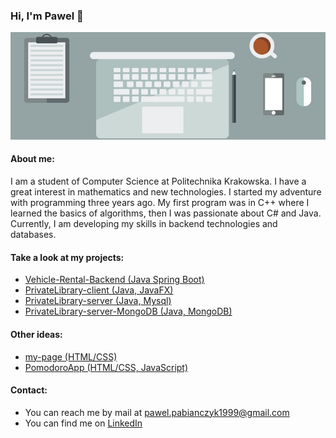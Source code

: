 ### Hi, I'm Pawel 👋
![background](/images/background_gh.jpg)
#### About me:
I am a student of Computer Science at Politechnika Krakowska. I have a great interest in mathematics and new technologies. I started my adventure with programming three years ago. My first program was in C++ where I learned the basics of algorithms, then I was passionate about C# and Java. Currently, I am developing my skills in backend technologies and databases. 
#### Take a look at my projects:
* [Vehicle-Rental-Backend (Java Spring Boot)](https://github.com/PawelPabianczyk/Vehicle-Rental-Backend)
* [PrivateLibrary-client (Java, JavaFX)](https://github.com/PawelPabianczyk/PrivateLibrary-client)
* [PrivateLibrary-server (Java, Mysql)](https://github.com/PawelPabianczyk/PrivateLibrary-server)
* [PrivateLibrary-server-MongoDB (Java, MongoDB)](https://github.com/PawelPabianczyk/PrivateLibrary-server-MongoDB)

#### Other ideas:
* [my-page (HTML/CSS)](https://github.com/PawelPabianczyk/my-page)
* [PomodoroApp (HTML/CSS, JavaScript)](https://github.com/PawelPabianczyk/PomodoroApp)

#### Contact:
* You can reach me by mail at pawel.pabianczyk1999@gmail.com
* You can find me on [LinkedIn](https://www.linkedin.com/in/pawel-pabianczyk/)
